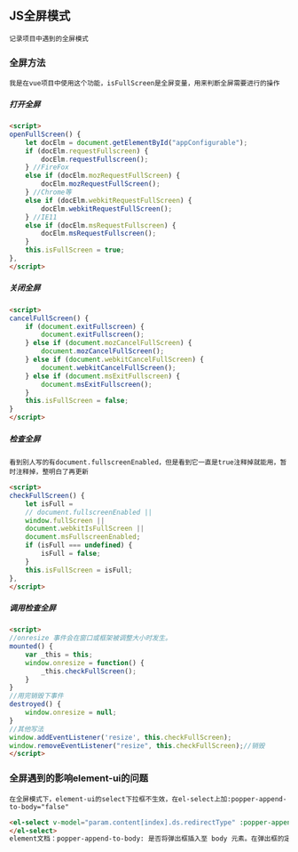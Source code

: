 ## JS全屏模式
    记录项目中遇到的全屏模式
### 全屏方法
    我是在vue项目中使用这个功能，isFullScreen是全屏变量，用来判断全屏需要进行的操作
##### 打开全屏
```html
<script>
openFullScreen() {
	let docElm = document.getElementById("appConfigurable");
	if (docElm.requestFullscreen) {
		docElm.requestFullscreen();
	} //FireFox
	else if (docElm.mozRequestFullScreen) {
		docElm.mozRequestFullScreen();
	} //Chrome等
	else if (docElm.webkitRequestFullScreen) {
		docElm.webkitRequestFullScreen();
	} //IE11
	else if (docElm.msRequestFullscreen) {
		docElm.msRequestFullscreen();
	}
	this.isFullScreen = true;
},
</script>    
```
#####  关闭全屏
```html
<script>
cancelFullScreen() {
	if (document.exitFullscreen) {
		document.exitFullscreen();
	} else if (document.mozCancelFullScreen) {
		document.mozCancelFullScreen();
	} else if (document.webkitCancelFullScreen) {
		document.webkitCancelFullScreen();
	} else if (document.msExitFullscreen) {
		document.msExitFullscreen();
	}
	this.isFullScreen = false;
}
</script>    
```
##### 检查全屏
    看到别人写的有document.fullscreenEnabled，但是看到它一直是true注释掉就能用，暂时注释掉，整明白了再更新
```html
<script>
checkFullScreen() {
	let isFull =
	// document.fullscreenEnabled ||
    window.fullScreen ||
    document.webkitIsFullScreen ||
    document.msFullscreenEnabled;
	if (isFull === undefined) {
		isFull = false;
	}
	this.isFullScreen = isFull;
},
</script>    
```
##### 调用检查全屏
```html
<script>
//onresize 事件会在窗口或框架被调整大小时发生。
mounted() {
	var _this = this;
	window.onresize = function() {
		_this.checkFullScreen();
	}
}
//用完销毁下事件
destroyed() {
    window.onresize = null;
}
//其他写法
window.addEventListener('resize', this.checkFullScreen);
window.removeEventListener("resize", this.checkFullScreen);//销毁
</script>    
```
### 全屏遇到的影响element-ui的问题
    在全屏模式下，element-ui的select下拉框不生效，在el-select上加:popper-append-to-body="false"
```html
<el-select v-model="param.content[index].ds.redirectType" :popper-append-to-body="false">
</el-select>
element文档：popper-append-to-body: 是否将弹出框插入至 body 元素。在弹出框的定位出现问题时，可将该属性设置为 false
```